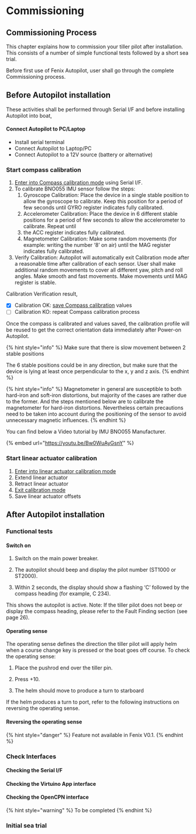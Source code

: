 # Commissioning

## Commissioning Process

This chapter explains how to commission your tiller pilot after installation. This consists of a number of simple functional tests followed by a short sea trial.

Before first use of Fenix Autopilot, user shall go through the complete Commissioning process.

## Before Autopilot installation

These activities shall be performed through Serial I/F and before installing Autopilot into boat,

#### Connect Autopilot to PC/Laptop

* Install serial terminal 
* Connect Autopilot to Laptop/PC
* Connect Autopilot to a 12V source \(battery or alternative\)

### Start compass calibration

1. [Enter into Compass calibration mode](../using-fenix-tiller-pilot/user-functions.md#start-compass-calibration) using Serial I/F.
2. To calibrate BNO055 IMU sensor follow the steps:
   1. Gyroscope Calibration: Place the device in a single stable position to allow the gyroscope to calibrate. Keep this position for a period of few seconds until GYRO register indicates fully calibrated.
   2. Accelerometer Calibration: Place the device in 6 different stable positions for a period of few seconds to allow the accelerometer to calibrate. Repeat until 
   3. the ACC register indicates fully calibrated.
   4. Magnetometer Calibration: Make some random movements \(for example: writing the number ‘8’ on air\) until the MAG register indicates fully calibrated.
3. Verify Calibration: Autopilot will automatically exit Calibration mode after a reasonable time after calibration of each sensor. User shall make additional random movements to cover all different yaw, pitch and roll angles. Make smooth and fast movements. Make movements until MAG register is stable.

Calibration Verification result,

* [x] Calibration OK: [save Compass calibration](../using-fenix-tiller-pilot/user-functions.md#save-compass-offsets) values
* [ ] Calibration KO: repeat Compass calibration process

Once the compass is calibrated and values saved, the calibration profile will be reused to get the correct orientation data immediately after Power-on Autopilot.

{% hint style="info" %}
Make sure that there is slow movement between 2 stable positions

The 6 stable positions could be in any direction, but make sure that the device is lying at least once perpendicular to the x, y and z axis.
{% endhint %}

{% hint style="info" %}
Magnetometer in general are susceptible to both hard-iron and soft-iron distortions, but majority of the cases are rather due to the former. And the steps mentioned below are to calibrate the magnetometer for hard-iron distortions. Nevertheless certain precautions need to be taken into account during the positioning of the sensor to avoid unnecessary magnetic influences.
{% endhint %}

You can find below a Video tutorial by IMU BNO055 Manufacturer.

{% embed url="https://youtu.be/Bw0WuAyGsnY" %}

### Start linear actuator calibration

1. [Enter into linear actuator calibration mode](../using-fenix-tiller-pilot/user-functions.md#start-compass-calibration)
2. Extend linear actuator
3. Retract linear actuator
4. [Exit calibration mode](../using-fenix-tiller-pilot/user-functions.md#start-linear-actuator-calibration)
5. Save linear actuator offsets

## After Autopilot installation

### Functional tests

#### Switch on

1. Switch on the main power breaker.

2. The autopilot should beep and display the pilot number \(ST1000 or ST2000\). 

3. Within 2 seconds, the display should show a flashing ‘C’ followed by the compass heading \(for example, C 234\). 

This shows the autopilot is active. Note: If the tiller pilot does not beep or display the compass heading, please refer to the Fault Finding section \(see page 26\).

#### Operating sense

The operating sense defines the direction the tiller pilot will apply helm when a course change key is pressed or the boat goes off course. To check the operating sense:

1. Place the pushrod end over the tiller pin.

2. Press +10.

3. The helm should move to produce a turn to starboard

If the helm produces a turn to port, refer to the following instructions on reversing the operating sense.

#### Reversing the operating sense

{% hint style="danger" %}
Feature not available in Fenix V0.1.
{% endhint %}

### Check Interfaces

#### Checking the Serial I/F

#### Checking the Virtuino App interface

#### Checking the OpenCPN interface

{% hint style="warning" %}
To be completed
{% endhint %}

### Initial sea trial

### 


